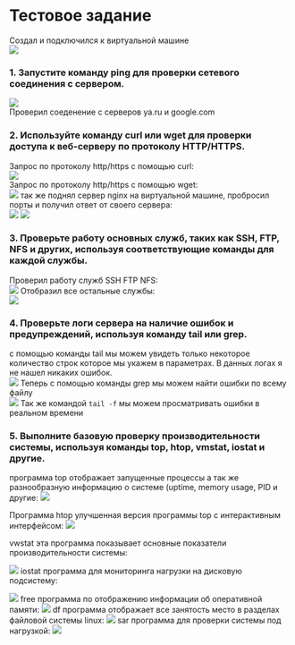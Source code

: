 # Тестовое задание

Создал и подключился к виртуальной машине   
![](images/20240826_183739.png)   

### 1. Запустите команду ping для проверки сетевого соединения с сервером.   
![](images/20240826_184915.png)  
Проверил соеденение с серверов ya.ru и google.com
### 2. Используйте команду curl или wget для проверки доступа к веб-серверу по протоколу HTTP/HTTPS.   
Запрос по протоколу http/https с помощью curl:   
![](images/20240826_191051.png)  
Запрос по протоколу http/https с помощью wget:   
![](images/20240826_191223.png)
так же поднял сервер nginx на виртуальной машине, пробросил порты и получил ответ от своего сервера:   
![](images/20240827_140601.png)
![](images/20240827_140853.png)

### 3. Проверьте работу основных служб, таких как SSH, FTP, NFS и других, используя соответствующие команды для каждой службы.
Проверил работу служб SSH FTP NFS:   
![](images/20240826_192508.png)
Отобразил все остальные службы:   
![](images/20240826_192719.png)
### 4. Проверьте логи сервера на наличие ошибок и предупреждений, используя команду tail или grep.
с помощью команды tail мы можем увидеть только некоторое количество строк которое мы укажем в параметрах. В данных логах я не нашел никаких ошибок.   
![](images/20240826_193502.png)
Теперь с помощью команды grep мы можем найти ошибки по всему файлу    
![](images/20240826_194131.png)
Так же командой `tail -f` мы можем просматривать ошибки в реальном времени
### 5. Выполните базовую проверку производительности системы, используя команды top, htop, vmstat, iostat и другие.
программа top отображает запущенные процессы а так же разнообразную информацию о системе (uptime, memory usage, PID и другие:
![](images/20240826_195323.png)  

Программа htop улучшенная версия программы top с интерактивным интерфейсом:
![](images/20240826_195855.png)  

vwstat эта программа показывает основные показатели производительности системы:

![](images/20240826_200210.png)
iostat программа для мониторинга нагрузки на дисковую подсистему:

![](images/20240826_201014.png)
free программа по отображению информации об оперативной памяти:
![](images/20240826_201128.png)
df программа отображает все занятость место в разделах файловой системы linux:
![](images/20240826_201251.png)
sar программа для проверки системы под нагрузкой:
![](images/20240826_201458.png)
